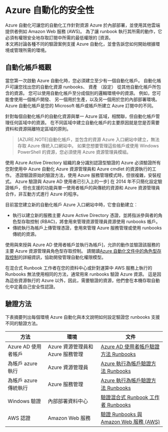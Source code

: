 <properties
   pageTitle="Azure 自動化安全性 |Microsoft Azure"
   description="本文提供 Azure 自動化自動化帳戶自動化的安全性和可用的不同的驗證方法的概觀。"
   services="automation"
   documentationCenter=""
   authors="MGoedtel"
   manager="jwhit"
   editor="tysonn"
   keywords="自動化安全性]，[安全的自動化" />
<tags
   ms.service="automation"
   ms.devlang="na"
   ms.topic="get-started-article"
   ms.tgt_pltfrm="na"
   ms.workload="infrastructure-services"
   ms.date="07/29/2016"
   ms.author="magoedte" />

# <a name="azure-automation-security"></a>Azure 自動化的安全性
Azure 自動化可讓您的自動化工作針對資源 Azure 於內部部署，並使用其他雲端提供者例如 Amazon Web 服務 (AWS)。  為了讓 runbook 執行其所需的動作，它必須有權限安全地存取訂閱中所需的最低權限的 [資源。  
本文將討論各種不同的驗證案例支援 Azure 自動化，並會告訴您如何開始根據環境或管理所需的環境。  

## <a name="automation-account-overview"></a>自動化帳戶概觀
當您第一次啟動 Azure 自動化時，您必須建立至少有一個自動化帳戶。 自動化帳戶可讓您找出您的自動化資源 runbooks、 資產 （設定） 從其他自動化帳戶所包含的資源。 您可以使用自動化帳戶至分成個別的邏輯環境中的資源。 例如，您可能會使用一個帳戶開發、 另一個用於生產，以及另一個用於您的內部部署環境。  Azure 自動化帳戶是您的 Microsoft 帳戶或帳戶所建立 Azure 訂閱中的不同。

針對每個自動化帳戶的自動化資源與單一 Azure 區域，相關聯，但自動化帳戶管理任何區域中的資源。 在不同區域中建立自動化帳戶的主要原因就是您是否需要資料和資源隔離特定區域的原則。

>[AZURE.NOTE]自動化帳戶，並包含的資源 Azure 入口網站中建立，無法存取 Azure 傳統入口網站中。 如果您想要管理這些帳戶或使用 Windows PowerShell 的資源，您必須使用 Azure 資源管理員模組。

使用 Azure Active Directory 組織的身分識別認證型驗證的 Azure 必須驗證所有您對使用中 Azure 自動化 Azure 資源管理員和 Azure cmdlet 的資源執行的工作。  憑證驗證原始的驗證方法，使用 Azure 服務管理模式時，但很複雜，安裝程式。  Azure 驗證與 Azure AD 使用者已引入上的一步] 在 2014 年不只簡化設定驗證帳戶，但也支援的功能與單一使用者帳戶的與傳統的資源和 Azure 資源管理員合作，非互動方式進行 Azure 的程序。   

目前當您建立新的自動化帳戶 Azure 入口網站中時，它會自動建立︰

-  執行以建立新的服務主要 Azure Active Directory 憑證，並將指派參與者的角色型存取控制 (RBAC)，將會用來管理資源管理員資源使用 runbooks 帳戶。
-  傳統執行為帳戶上傳管理憑證，會用來管理 Azure 服務管理或使用 runbooks 傳統的資源。  

使用與來授與 Azure AD 使用者帳戶並執行為帳戶]，允許的動作並驗證該服務的主要 Azure 資源管理員角色型存取控制。  請閱讀[Azure 自動化文件中的角色型存取控制](../automation/automation-role-based-access-control.md)的詳細資訊，協助開發管理自動化權限模型。  

在混合式 Runbook 工作者在您的資料中心或針對運算中 AWS 服務上執行的 Runbooks 無法使用相同的方法，通常用來 runbooks 驗證 Azure 資源。  這是因為這些資源執行的 Azure 以外，因此，需要驗證的資源，他們會在本機存取自動化中定義自己安全性認證。  

## <a name="authentication-methods"></a>驗證方法

下表摘要列出每個環境 Azure 自動化與本文說明如何設定驗證您 runbooks 支援不同的驗證方法。

方法  |  環境  | 文件
----------|----------|----------
Azure AD 使用者帳戶 | Azure 資源管理員和 Azure 服務管理 | [Azure AD 使用者帳戶驗證方法 Runbooks](../automation/automation-sec-configure-aduser-account.md)
為帳戶 azure 執行 | Azure 資源管理員 | [Azure 執行為帳戶驗證方法 Runbooks](../automation/automation-sec-configure-azure-runas-account.md)
為帳戶 azure 傳統執行 | Azure 服務管理 | [Azure 執行為帳戶驗證方法 Runbooks](../automation/automation-sec-configure-azure-runas-account.md)
Windows 驗證 | 內部部署資料中心 | [驗證混合式 Runbook 工作者 Runbooks](../automation/automation-hybrid-runbook-worker.md)
AWS 認證 | Amazon Web 服務 | [驗證 Runbooks 與 Amazon Web 服務 (AWS)](../automation/automation-sec-configure-aws-account.md)



